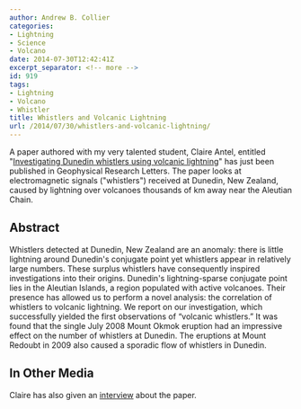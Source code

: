 ```yaml
---
author: Andrew B. Collier
categories:
- Lightning
- Science
- Volcano
date: 2014-07-30T12:42:41Z
excerpt_separator: <!-- more -->
id: 919
tags:
- Lightning
- Volcano
- Whistler
title: Whistlers and Volcanic Lightning
url: /2014/07/30/whistlers-and-volcanic-lightning/
---
```


A paper authored with my very talented student, Claire Antel, entitled "[Investigating Dunedin whistlers using volcanic lightning](http://onlinelibrary.wiley.com/doi/10.1002/2014GL060332/abstract)" has just been published in Geophysical Research Letters. The paper looks at electromagnetic signals ("whistlers") received at Dunedin, New Zealand, caused by lightning over volcanoes thousands of km away near the Aleutian Chain.

<!--more-->

## Abstract

Whistlers detected at Dunedin, New Zealand are an anomaly: there is little lightning around Dunedin's conjugate point yet whistlers appear in relatively large numbers. These surplus whistlers have consequently inspired investigations into their origins. Dunedin's lightning-sparse conjugate point lies in the Aleutian Islands, a region populated with active volcanoes. Their presence has allowed us to perform a novel analysis: the correlation of whistlers to volcanic lightning. We report on our investigation, which successfully yielded the first observations of “volcanic whistlers.” It was found that the single July 2008 Mount Okmok eruption had an impressive effect on the number of whistlers at Dunedin. The eruptions at Mount Redoubt in 2009 also caused a sporadic flow of whistlers in Dunedin.

## In Other Media

Claire has also given an [interview](http://www.livescience.com/46995-volcano-lighting-whistlers-earth-chorus.html) about the paper.
